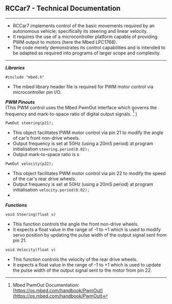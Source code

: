## RCCar7 - Technical Documentation
---
* RCCar7 implements control of the basic movements required by an autonomous vehicle; specifically its steering and linear velocity.    
* It requires the use of a microcontroller platform capable of providing PWM output to motors (here the Mbed LPC1768).    
* The code merely demonstrates its control capabilities and is intended to be adapted as required into programs of larger scope and complexity.

---
_**Libraries**_

`#include "mbed.h"`
* The mbed library header file is required for PWM motor control via microcontroller pin I/O.

_**PWM Pinouts**_   
(This PWM control uses the Mbed PwmOut interface which governs the frequency and mark-to-space ratio of digital output signals. [^1]  )

`PwmOut steering(p21);`
* This object facilitates PWM motor control via pin 21 to modify the angle of car's front non-drive wheels.
* Output frequency is set at 50Hz (using a 20mS period) at program initialisation `steering.period(0.02);`
* Output mark-to-space ratio is s 

`PwmOut velocity(p22);`
* This object facilitates PWM motor control via pin 22 to modify the speed of the car's rear drive wheels.
* Output frequency is set at 50Hz (using a 20mS period) at program initialisation `velocity.period(0.02);`
* 

_**Functions**_

`void Steering(float s)`
* This function controls the angle the front non-drive wheels.
* It expects a float value in the range of -1 to +1 which is used to modify servo position by updating the pulse width of the output signal sent from pin 21.

`void Velocity(float v)`
* This function controls the velocity of the rear drive wheels.
* It expects a float value in the range of -1 to +1 which is used to update the pulse width of the output signal sent to the motor from pin 22.



[^1]: Mbed PwmOut Documentation: [https://os.mbed.com/handbook/PwmOut](https://os.mbed.com/handbook/PwmOut)

